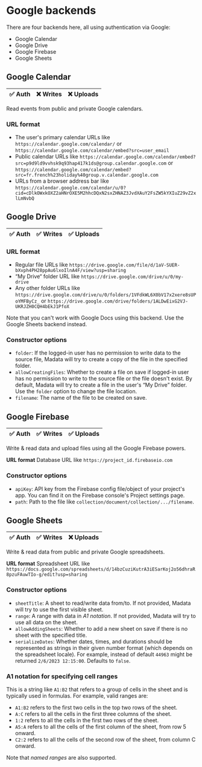 # Google backends

There are four backends here, all using authentication via Google:

- Google Calendar
- Google Drive
- Google Firebase
- Google Sheets

## Google Calendar

| ✅ Auth | ❌ Writes | ❌ Uploads |
|---------|-----------|-----------|

Read events from public and private Google calendars.

### URL format

- The user's primary calendar URLs like `https://calendar.google.com/calendar/` or `https://calendar.google.com/calendar/embed?src=user_email`
- Public calendar URLs like `https://calendar.google.com/calendar/embed?src=p9d9ld9vvhsk9q93hap417k1ds@group.calendar.google.com` or `https://calendar.google.com/calendar/embed?src=fr.french%23holiday%40group.v.calendar.google.com`
- URLs from a browser address bar like `https://calendar.google.com/calendar/u/0?cid=cDlkOWxkOXZ2aHNrOXE5M2hhcDQxN2sxZHNAZ3JvdXAuY2FsZW5kYXIuZ29vZ2xlLmNvbQ`

## Google Drive

| ✅ Auth | ✅ Writes | ✅ Uploads |
|---------|-----------|-----------|

### URL format

- Regular file URLs like `https://drive.google.com/file/d/1aV-SUER-bXvph4PH28ppAu6lxoIlnA4F/view?usp=sharing`
- “My Drive“ folder URL like `https://drive.google.com/drive/u/0/my-drive`
- Any other folder URLs like `https://drive.google.com/drive/u/0/folders/1VFdkWL6X0bV17x2xere8sUPoYMFByCz_` or `https://drive.google.com/drive/folders/1ALDwEixG2VJ-UKRJZH0CQH4bEkJ1PfoX`

Note that you can't work with Google Docs using this backend. Use the Google Sheets backend instead.

### Constructor options

- `folder`: If the logged-in user has no permission to write data to the source file, Madata will try to create a copy of the file in the specified folder.
- `allowCreatingFiles`: Whether to create a file on save if logged-in user has no permission to write to the source file or the file doesn't exist. By default, Madata will try to create a file in the user's “My Drive” folder. Use the `folder` option to change the file location.
- `filename`: The name of the file to be created on save.

## Google Firebase

| ✅ Auth | ✅ Writes | ✅ Uploads |
|---------|-----------|-----------|

Write & read data and upload files using all the Google Firebase powers.

**URL format** Database URL like `https://project_id.firebaseio.com`

### Constructor options

- `apiKey`: API key from the Firebase config file/object of your project's app. You can find it on the Firebase console's Project settings page.
- `path`: Path to the file like `collection/document/collection/.../filename`.

## Google Sheets

| ✅ Auth | ✅ Writes | ❌ Uploads |
|---------|-----------|-----------|

Write & read data from public and private Google spreadsheets.

**URL format** Spreadsheet URL like `https://docs.google.com/spreadsheets/d/14bzCuziKutrA3iESarKoj2o56dhraR8pzuFAuwTIo-g/edit?usp=sharing`

### Constructor options

- `sheetTitle`: A sheet to read/write data from/to. If not provided, Madata will try to use the first visible sheet.
- `range`: A range with data in *A1 notation*. If not provided, Madata will try to use all data on the sheet.
- `allowAddingSheets`: Whether to add a new sheet on save if there is no sheet with the specified title.
- `serializeDates`: Whether dates, times, and durations should be represented as strings in their given number format (which depends on the spreadsheet locale). For example, instead of default `44963` might be returned `2/6/2023 12:15:00`. Defaults to `false`.

### A1 notation for specifying cell ranges

This is a string like `A1:B2` that refers to a group of cells in the sheet and is typically used in formulas. For example, valid ranges are:

- `A1:B2` refers to the first two cells in the top two rows of the sheet.
- `A:C` refers to all the cells in the first three columns of the sheet.
- `1:2` refers to all the cells in the first two rows of the sheet.
- `A5:A` refers to all the cells of the first column of the sheet, from row 5 onward.
- `C2:2` refers to all the cells of the second row of the sheet, from column C onward.

Note that *named ranges* are also supported.
